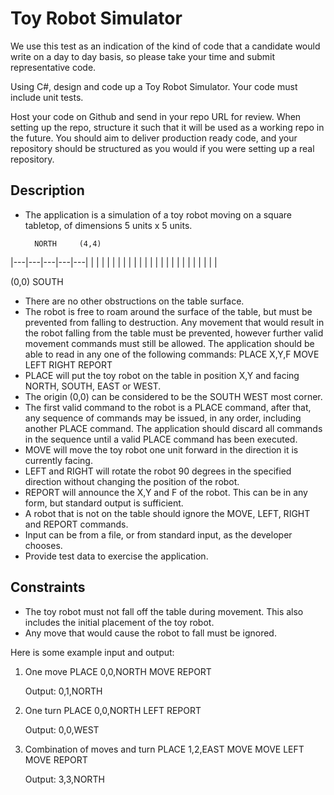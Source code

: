 # Toy Robot Simulator


We use this test as an indication of the kind of code that a candidate would write on a day to
day basis, so please take your time and submit representative code.

Using C#, design and code up a Toy Robot Simulator. Your code must include unit tests.

Host your code on Github and send in your repo URL for review. When setting up the repo,
structure it such that it will be used as a working repo in the future. You should aim to deliver
production ready code, and your repository should be structured as you would if you were
setting up a real repository.

## Description
- The application is a simulation of a toy robot moving on a square tabletop, of
dimensions 5 units x 5 units.

        NORTH     (4,4)

|---|---|---|---|---|
|   |   |   |   |   |
|   |   |   |   |   |
|   |   |   |   |   |
|   |   |   |   |   |

(0,0)     SOUTH

- There are no other obstructions on the table surface.
- The robot is free to roam around the surface of the table, but must be prevented from
falling to destruction. Any movement that would result in the robot falling from the
table must be prevented, however further valid movement commands must still be
allowed.
The application should be able to read in any one of the following commands:
PLACE X,Y,F
MOVE
LEFT
RIGHT
REPORT
- PLACE will put the toy robot on the table in position X,Y and facing NORTH, SOUTH,
EAST or WEST.
- The origin (0,0) can be considered to be the SOUTH WEST most corner.
- The first valid command to the robot is a PLACE command, after that, any sequence
of commands may be issued, in any order, including another PLACE command. The
application should discard all commands in the sequence until a valid PLACE
command has been executed.
- MOVE will move the toy robot one unit forward in the direction it is currently facing.
- LEFT and RIGHT will rotate the robot 90 degrees in the specified direction without
changing the position of the robot.
- REPORT will announce the X,Y and F of the robot. This can be in any form, but
standard output is sufficient.
- A robot that is not on the table should ignore the MOVE, LEFT, RIGHT and REPORT
commands.
- Input can be from a file, or from standard input, as the developer chooses.
- Provide test data to exercise the application.

## Constraints
- The toy robot must not fall off the table during movement. This also includes the initial
placement of the toy robot.
- Any move that would cause the robot to fall must be ignored.

Here is some example input and output:

1. One move
   PLACE 0,0,NORTH
   MOVE
   REPORT

   Output: 0,1,NORTH

2. One turn
   PLACE 0,0,NORTH
   LEFT
   REPORT

   Output: 0,0,WEST

3. Combination of moves and turn
   PLACE 1,2,EAST
   MOVE
   MOVE
   LEFT
   MOVE
   REPORT

   Output: 3,3,NORTH
